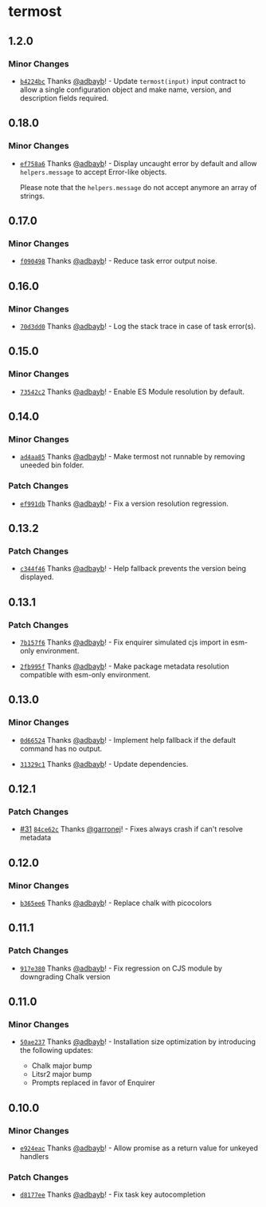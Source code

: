 # termost

## 1.2.0

### Minor Changes

- [`b4224bc`](https://github.com/adbayb/termost/commit/b4224bc11098b5c40a1629cf9cb081de8edb3211) Thanks [@adbayb](https://github.com/adbayb)! - Update `termost(input)` input contract to allow a single configuration object and make name, version, and description fields required.

## 0.18.0

### Minor Changes

- [`ef758a6`](https://github.com/adbayb/termost/commit/ef758a65119a3693160d3f12b813beb4255574cf) Thanks [@adbayb](https://github.com/adbayb)! - Display uncaught error by default and allow `helpers.message` to accept Error-like objects.

  Please note that the `helpers.message` do not accept anymore an array of strings.

## 0.17.0

### Minor Changes

- [`f090498`](https://github.com/adbayb/termost/commit/f090498b1c4dca3078dfdf558390d8793979fdcc) Thanks [@adbayb](https://github.com/adbayb)! - Reduce task error output noise.

## 0.16.0

### Minor Changes

- [`70d3dd0`](https://github.com/adbayb/termost/commit/70d3dd07466e5aff16108579646f62bd85cd3840) Thanks [@adbayb](https://github.com/adbayb)! - Log the stack trace in case of task error(s).

## 0.15.0

### Minor Changes

- [`73542c2`](https://github.com/adbayb/termost/commit/73542c289093ac4d964e90684095227f6a0f5309) Thanks [@adbayb](https://github.com/adbayb)! - Enable ES Module resolution by default.

## 0.14.0

### Minor Changes

- [`ad4aa85`](https://github.com/adbayb/termost/commit/ad4aa858bce68bf91c798b80b04a5c5cf37e85db) Thanks [@adbayb](https://github.com/adbayb)! - Make termost not runnable by removing uneeded bin folder.

### Patch Changes

- [`ef991db`](https://github.com/adbayb/termost/commit/ef991dbd3a1cfdab9a2bc19223a62266152b489b) Thanks [@adbayb](https://github.com/adbayb)! - Fix a version resolution regression.

## 0.13.2

### Patch Changes

- [`c344f46`](https://github.com/adbayb/termost/commit/c344f4606e8a3dd4731dc7ff60ebc9e72fd3eaa7) Thanks [@adbayb](https://github.com/adbayb)! - Help fallback prevents the version being displayed.

## 0.13.1

### Patch Changes

- [`7b157f6`](https://github.com/adbayb/termost/commit/7b157f6b5f165b7a732d2f50b1fba7c9fe52f617) Thanks [@adbayb](https://github.com/adbayb)! - Fix enquirer simulated cjs import in esm-only environment.

- [`2fb995f`](https://github.com/adbayb/termost/commit/2fb995fb4c6543ab3ecd60f4e1a02d7995a7d943) Thanks [@adbayb](https://github.com/adbayb)! - Make package metadata resolution compatible with esm-only environment.

## 0.13.0

### Minor Changes

- [`0d66524`](https://github.com/adbayb/termost/commit/0d66524a1347c4c834619cebf5f9005e05b548f3) Thanks [@adbayb](https://github.com/adbayb)! - Implement help fallback if the default command has no output.

- [`31329c1`](https://github.com/adbayb/termost/commit/31329c1b56032fb1603cc2d54c5551aecfe6d53c) Thanks [@adbayb](https://github.com/adbayb)! - Update dependencies.

## 0.12.1

### Patch Changes

- [#31](https://github.com/adbayb/termost/pull/31) [`84ce62c`](https://github.com/adbayb/termost/commit/84ce62c1a83db1cf2413edcdcdb64d63195247af) Thanks [@garronej](https://github.com/garronej)! - Fixes always crash if can't resolve metadata

## 0.12.0

### Minor Changes

- [`b365ee6`](https://github.com/adbayb/termost/commit/b365ee6d047c0dbef64e3651251b98881267766a) Thanks [@adbayb](https://github.com/adbayb)! - Replace chalk with picocolors

## 0.11.1

### Patch Changes

- [`917e380`](https://github.com/adbayb/termost/commit/917e3800f2bb848be4ca1c8b3279e8d0e4409250) Thanks [@adbayb](https://github.com/adbayb)! - Fix regression on CJS module by downgrading Chalk version

## 0.11.0

### Minor Changes

- [`50ae237`](https://github.com/adbayb/termost/commit/50ae237c4269f624bd707976dc61c0f9fbddebb2) Thanks [@adbayb](https://github.com/adbayb)! - Installation size optimization by introducing the following updates:

  - Chalk major bump
  - Litsr2 major bump
  - Prompts replaced in favor of Enquirer

## 0.10.0

### Minor Changes

- [`e924eac`](https://github.com/adbayb/termost/commit/e924eaca807c7dd78c889ad6506825b25aa8a96f) Thanks [@adbayb](https://github.com/adbayb)! - Allow promise as a return value for unkeyed handlers

### Patch Changes

- [`d8177ee`](https://github.com/adbayb/termost/commit/d8177eed3aa6a7351637a15285b33365e97fbae4) Thanks [@adbayb](https://github.com/adbayb)! - Fix task key autocompletion
